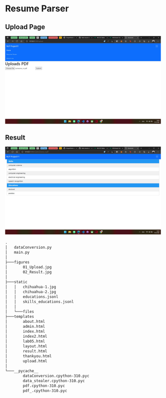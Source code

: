# Resume Parser

## Upload Page
<img src = "./figures/01_Upload.jpg" width=800>

## Result
<img src = "./figures/02_Result.jpg" width=800>

```
.
│   dataConversion.py
│   main.py
│
├───figures
│       01_Upload.jpg
│       02_Result.jpg
│
├───static
│   │   chihuahua-1.jpg
│   │   chihuahua-2.jpg
│   │   educations.jsonl
│   │   skills_educations.jsonl
│   │
│   └───files
├───templates
│       about.html
│       admin.html
│       index.html
│       index2.html
│       lab05.html
│       layout.html
│       result.html
│       thankyou.html
│       upload.html
│
└───__pycache__
        dataConversion.cpython-310.pyc
        data_stealer.cpython-310.pyc
        pdf.cpython-310.pyc
        pdf_.cpython-310.pyc
```